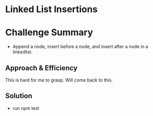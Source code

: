 # Linked List Insertions

# Challenge Summary
- Append a node, insert before a node, and insert after a node in a linkedlist.

## Approach & Efficiency
This is hard for me to grasp. Will come back to this.

## Solution
- run npm test
